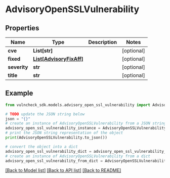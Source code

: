 # AdvisoryOpenSSLVulnerability


## Properties

Name | Type | Description | Notes
------------ | ------------- | ------------- | -------------
**cve** | **List[str]** |  | [optional] 
**fixed** | [**List[AdvisoryFixAff]**](AdvisoryFixAff.md) |  | [optional] 
**severity** | **str** |  | [optional] 
**title** | **str** |  | [optional] 

## Example

```python
from vulncheck_sdk.models.advisory_open_ssl_vulnerability import AdvisoryOpenSSLVulnerability

# TODO update the JSON string below
json = "{}"
# create an instance of AdvisoryOpenSSLVulnerability from a JSON string
advisory_open_ssl_vulnerability_instance = AdvisoryOpenSSLVulnerability.from_json(json)
# print the JSON string representation of the object
print(AdvisoryOpenSSLVulnerability.to_json())

# convert the object into a dict
advisory_open_ssl_vulnerability_dict = advisory_open_ssl_vulnerability_instance.to_dict()
# create an instance of AdvisoryOpenSSLVulnerability from a dict
advisory_open_ssl_vulnerability_from_dict = AdvisoryOpenSSLVulnerability.from_dict(advisory_open_ssl_vulnerability_dict)
```
[[Back to Model list]](../README.md#documentation-for-models) [[Back to API list]](../README.md#documentation-for-api-endpoints) [[Back to README]](../README.md)


